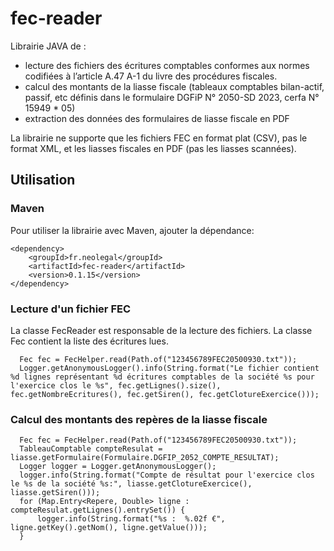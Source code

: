 # fec-reader
Librairie JAVA de :
* lecture des fichiers des écritures comptables conformes aux normes codifiées à l’article A.47 A-1 du livre des procédures fiscales.
* calcul des montants de la liasse fiscale (tableaux comptables bilan-actif, passif, etc définis dans le formulaire DGFiP N° 2050-SD 2023, cerfa N° 15949 * 05)
* extraction des données des formulaires de liasse fiscale en PDF

La librairie ne supporte que les fichiers FEC en format plat (CSV), pas le format XML, et les liasses fiscales en PDF (pas les liasses scannées).


## Utilisation
### Maven

Pour utiliser la librairie avec Maven, ajouter la dépendance:
```
<dependency>
    <groupId>fr.neolegal</groupId>
    <artifactId>fec-reader</artifactId>
    <version>0.1.15</version>
</dependency>
```

### Lecture d'un fichier FEC

La classe FecReader est responsable de la lecture des fichiers. La classe Fec contient la liste des écritures lues.
```
  Fec fec = FecHelper.read(Path.of("123456789FEC20500930.txt"));
  Logger.getAnonymousLogger().info(String.format("Le fichier contient %d lignes représentant %d écritures comptables de la société %s pour l'exercice clos le %s", fec.getLignes().size(), fec.getNombreEcritures(), fec.getSiren(), fec.getClotureExercice()));
```

### Calcul des montants des repères de la liasse fiscale

```
  Fec fec = FecHelper.read(Path.of("123456789FEC20500930.txt"));
  TableauComptable compteResulat = liasse.getFormulaire(Formulaire.DGFIP_2052_COMPTE_RESULTAT);
  Logger logger = Logger.getAnonymousLogger();
  logger.info(String.format("Compte de résultat pour l'exercice clos le %s de la société %s:", liasse.getClotureExercice(), liasse.getSiren()));
  for (Map.Entry<Repere, Double> ligne : compteResulat.getLignes().entrySet()) {
      logger.info(String.format("%s :  %.02f €", ligne.getKey().getNom(), ligne.getValue()));
  }        
```
